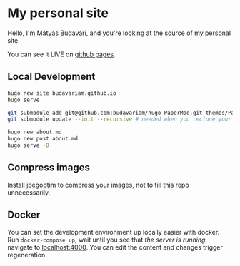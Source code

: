 # My personal site

Hello, I'm Mátyás Budavári, and you're looking at the source of my personal site.

You can see it LIVE on [github pages](https://budavariam.github.io).

## Local Development

```bash
hugo new site budavariam.github.io
hugo serve

git submodule add git@github.com:budavariam/hugo-PaperMod.git themes/PaperModBudavariam --depth=1
git submodule update --init --recursive # needed when you reclone your repo (submodules may not get cloned automatically)

hugo new about.md
hugo new post about.md
hugo serve -D
```

## Compress images

Install [jpegoptim](https://github.com/tjko/jpegoptim) to compress your images, not to fill this repo unnecessarily.

## Docker

You can set the development environment up locally easier with docker.
Run `docker-compose up`, wait until you see that *the server is running*,
navigate to [localhost:4000](localhost:4000).
You can edit the content and changes trigger regeneration.

